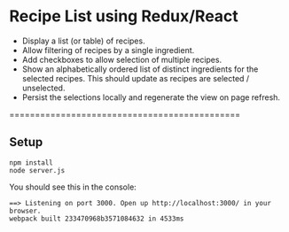 Recipe List using Redux/React
=============================================

* Display a list (or table) of recipes.
* Allow filtering of recipes by a single ingredient.
* Add checkboxes to allow selection of multiple recipes.
* Show an alphabetically ordered list of distinct ingredients for the selected recipes. This should update as recipes are selected / unselected.
* Persist the selections locally and regenerate the view on page refresh.

=============================================

## Setup
```
npm install
node server.js
```

You should see this in the console:

```
==> Listening on port 3000. Open up http://localhost:3000/ in your browser.
webpack built 233470968b3571084632 in 4533ms
```


